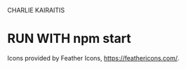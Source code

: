 CHARLIE KAIRAITIS 

# RUN WITH npm start

Icons provided by Feather Icons, https://feathericons.com/.